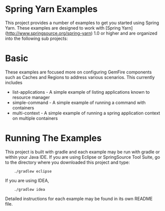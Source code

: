 Spring Yarn Examples
====================

This project provides a number of examples to get you started using Spring Yarn. These examples are designed to work with [Spring Yarn] (http://www.springsource.org/spring-yarn) 1.0 or higher and are organized into the following sub projects:

# Basic

These examples are focused more on configuring GemFire components such as Caches and Regions to address various scenarios. This currently includes

* list-applications - A simple example of listing applications known to resource manager
* simple-command - A simple example of running a command with containers
* multi-context - A simple example of running a spring application context on multiple containers

# Running The Examples

This project is built with gradle and each example may be run with gradle or within your Java IDE. If you are using Eclipse or SpringSource Tool Suite, go to the directory where you downloaded this project and type:

        ./gradlew eclipse

If you are using IDEA, 

        ./gradlew idea

Detailed instructions for each example may be found in its own README file.
